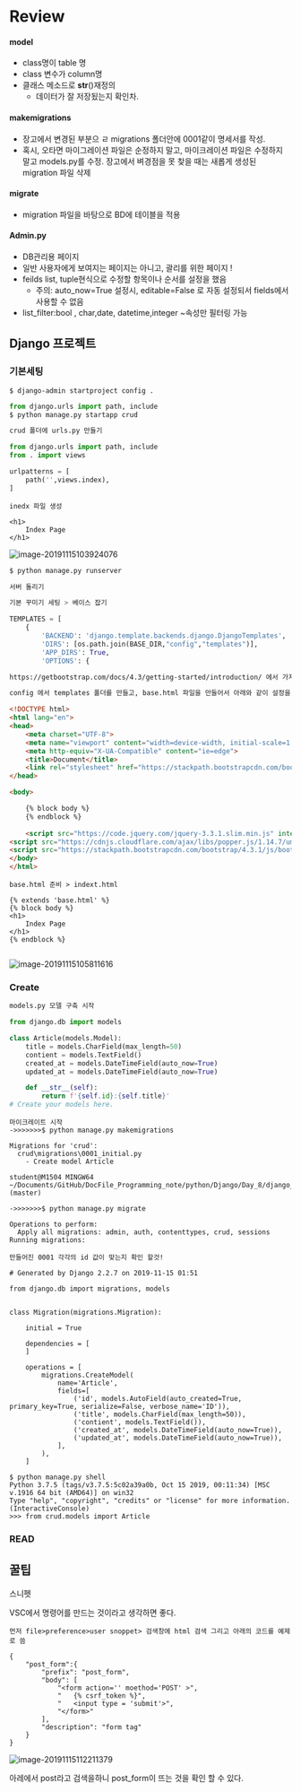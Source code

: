 # Review



#### model

- class명이 table 명
- class 변수가 column명
- 클래스 메소드로 __str__()재정의
  - 데이터가 잘 저장됬는지 확인차.

#### makemigrations

- 장고에서 변경된 부분으 ㄹ migrations 폴더안에 0001같이 명세서를 작성.
- 혹시, 오타면 마이그레이션 파일은 순정하지 말고, 마이크레이션 파일은 수정하지 말고 models.py를 수정. 장고에서 벼경점을 못 찾을  때는 새롭게 생성된 migration 파일 삭제

#### migrate

- migration 파일을 바탕으로 BD에 테이블을 적용

#### Admin.py

- DB관리용 페이지
- 일반 사용자에게 보여지는 페이지는 아니고, 괄리를 위한 페이지 !
- feilds list, tuple현식으로 수정할 항목이나 순서를 설정을 했음
  - 주의: auto_now=True 설정시, editable=False 로 자동 설정되서 fields에서 사용할 수 없음
- list_filter:bool , char,date, datetime,integer ~속성만 필터링 가능



## Django 프로젝트 



### 기본세팅

```
$ django-admin startproject config .
```

```python
from django.urls import path, include
$ python manage.py startapp crud
```

```python
crud 폴더에 urls.py 만들기 

from django.urls import path, include
from . import views

urlpatterns = [
    path('',views.index),
]
```

```
inedx 파일 생성

<h1>
    Index Page
</h1>
```

![image-20191115103924076](C:\Users\student\AppData\Roaming\Typora\typora-user-images\image-20191115103924076.png)

```python
$ python manage.py runserver

서버 돌리기
```

```python
기본 꾸미기 세팅 > 베이스 잡기

TEMPLATES = [
    {
        'BACKEND': 'django.template.backends.django.DjangoTemplates',
        'DIRS': [os.path.join(BASE_DIR,"config","templates")],
        'APP_DIRS': True,
        'OPTIONS': {
```

```html
https://getbootstrap.com/docs/4.3/getting-started/introduction/ 에서 가지고 오기

config 에서 templates 폴더를 만들고, base.html 파일을 만들어서 아래와 같이 설정을 한다.

<!DOCTYPE html>
<html lang="en">
<head>
    <meta charset="UTF-8">
    <meta name="viewport" content="width=device-width, initial-scale=1.0">
    <meta http-equiv="X-UA-Compatible" content="ie=edge">
    <title>Document</title>
    <link rel="stylesheet" href="https://stackpath.bootstrapcdn.com/bootstrap/4.3.1/css/bootstrap.min.css" integrity="sha384-ggOyR0iXCbMQv3Xipma34MD+dH/1fQ784/j6cY/iJTQUOhcWr7x9JvoRxT2MZw1T" crossorigin="anonymous">
</head>

<body>

    {% block body %}
    {% endblock %}
    
    <script src="https://code.jquery.com/jquery-3.3.1.slim.min.js" integrity="sha384-q8i/X+965DzO0rT7abK41JStQIAqVgRVzpbzo5smXKp4YfRvH+8abtTE1Pi6jizo" crossorigin="anonymous"></script>
<script src="https://cdnjs.cloudflare.com/ajax/libs/popper.js/1.14.7/umd/popper.min.js" integrity="sha384-UO2eT0CpHqdSJQ6hJty5KVphtPhzWj9WO1clHTMGa3JDZwrnQq4sF86dIHNDz0W1" crossorigin="anonymous"></script>
<script src="https://stackpath.bootstrapcdn.com/bootstrap/4.3.1/js/bootstrap.min.js" integrity="sha384-JjSmVgyd0p3pXB1rRibZUAYoIIy6OrQ6VrjIEaFf/nJGzIxFDsf4x0xIM+B07jRM" crossorigin="anonymous"></script>
</body>
</html>
```



```
base.html 준비 > indext.html

{% extends 'base.html' %}
{% block body %}
<h1>
    Index Page
</h1>
{% endblock %}
 

```

![image-20191115105811616](C:\Users\student\AppData\Roaming\Typora\typora-user-images\image-20191115105811616.png)

### Create



```python
models.py 모델 구축 시작

from django.db import models

class Article(models.Model):
    title = models.CharField(max_length=50)
    contient = models.TextField()
    created_at = models.DateTimeField(auto_now=True)
    updated_at = models.DateTimeField(auto_now=True)

    def __str__(self):
        return f'{self.id}:{self.title}'
# Create your models here.


```

```
마이크레이트 시작
->>>>>>>$ python manage.py makemigrations

Migrations for 'crud':
  crud\migrations\0001_initial.py
    - Create model Article

student@M1504 MINGW64 ~/Documents/GitHub/DocFile_Programming_note/python/Django/Day_8/django_crud (master)

->>>>>>>$ python manage.py migrate

Operations to perform:
  Apply all migrations: admin, auth, contenttypes, crud, sessions
Running migrations:
```



```
만들어진 0001 각각의 id 값이 맞는지 확인 할것!

# Generated by Django 2.2.7 on 2019-11-15 01:51

from django.db import migrations, models


class Migration(migrations.Migration):

    initial = True

    dependencies = [
    ]

    operations = [
        migrations.CreateModel(
            name='Article',
            fields=[
                ('id', models.AutoField(auto_created=True, primary_key=True, serialize=False, verbose_name='ID')),
                ('title', models.CharField(max_length=50)),
                ('contient', models.TextField()),
                ('created_at', models.DateTimeField(auto_now=True)),
                ('updated_at', models.DateTimeField(auto_now=True)),
            ],
        ),
    ]

```



```
$ python manage.py shell
Python 3.7.5 (tags/v3.7.5:5c02a39a0b, Oct 15 2019, 00:11:34) [MSC v.1916 64 bit (AMD64)] on win32
Type "help", "copyright", "credits" or "license" for more information.
(InteractiveConsole)
>>> from crud.models import Article
```





### READ



## 꿀팁

스니펫

VSC에서 명령어를 만드는 것이라고 생각하면 좋다.

```
먼저 file>preference>user snoppet> 검색창에 html 검색 그리고 아래의 코드를 예제로 씀

{
	"post_form":{
		"prefix": "post_form",
		"body": [
			"<form action='' moethod='POST' >",
			"	{% csrf_token %}",
			"	<input type = 'submit'>",
			"</form>"
		],
		"description": "form tag"
	}
}
```



![image-20191115112211379](C:\Users\student\AppData\Roaming\Typora\typora-user-images\image-20191115112211379.png)

아레에서 post라고 검색을하니 post_form이 뜨는 것을 확인 할 수 있다.





